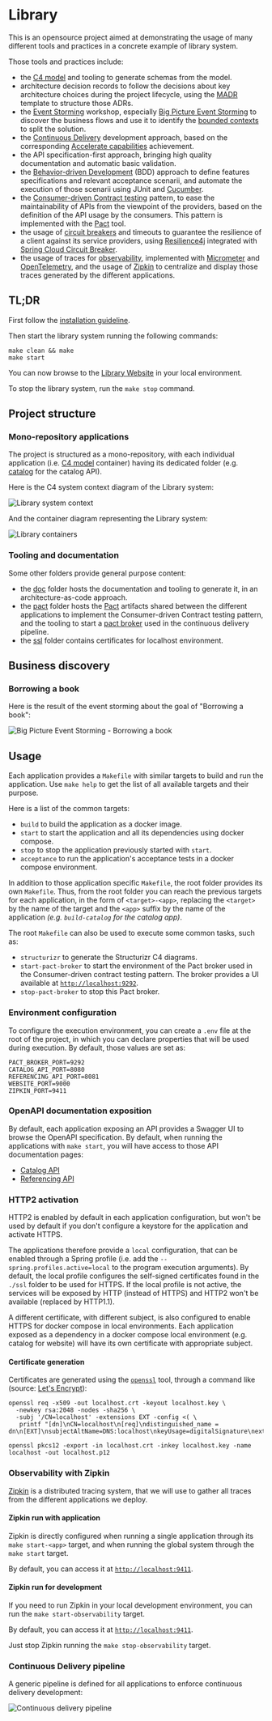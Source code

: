 # Library

This is an opensource project aimed at demonstrating the usage of many different tools and practices in a concrete
example of library system.

Those tools and practices include:

- the [C4 model](https://c4model.com/) and tooling to generate schemas from the model.
- architecture decision records to follow the decisions about key architecture choices during the project lifecycle,
  using the [MADR](https://github.com/adr/madr) template to structure those ADRs.
- the [Event Storming](https://www.eventstorming.com/) workshop,
  especially [Big Picture Event Storming](https://github.com/ddd-crew/eventstorming-glossary-cheat-sheet?tab=readme-ov-file#big-picture-eventstorming)
  to discover the business flows and use it to identify
  the [bounded contexts](https://martinfowler.com/bliki/BoundedContext.html) to split the solution.
- the [Continuous Delivery](https://martinfowler.com/bliki/ContinuousDelivery.html) development approach, based on the
  corresponding [Accelerate capabilities](https://itrevolution.com/articles/24-key-capabilities-to-drive-improvement-in-software-delivery/)
  achievement.
- the API specification-first approach, bringing high quality documentation and automatic basic validation.
- the [Behavior-driven Development](https://en.wikipedia.org/wiki/Behavior-driven_development) (BDD) approach to define
  features specifications and relevant acceptance scenarii, and automate the execution of those scenarii using JUnit and
  [Cucumber](https://cucumber.io/).
- the [Consumer-driven Contract testing](https://martinfowler.com/articles/consumerDrivenContracts.html) pattern, to
  ease the maintainability of APIs from the viewpoint of the providers, based on the definition of the API usage by the
  consumers. This pattern is implemented with the [Pact](https://docs.pact.io/) tool.
- the usage of [circuit breakers](https://martinfowler.com/bliki/CircuitBreaker.html) and timeouts to guarantee the
  resilience of a client against its service providers, using [Resilience4j](https://resilience4j.readme.io/) integrated
  with [Spring Cloud Circuit Breaker](https://docs.spring.io/spring-cloud-circuitbreaker/reference/index.html).
- the usage of traces for [observability](https://quality.arc42.org/qualities/observability), implemented with
  [Micrometer](https://micrometer.io/) and [OpenTelemetry](https://opentelemetry.io/), and the usage
  of [Zipkin](#observability-with-zipkin) to centralize and display those traces generated by the different
  applications.

## TL;DR

First follow the [installation guideline](./INSTALLATION.md).

Then start the library system running the following commands:

```shell
make clean && make
make start
```

You can now browse to the [Library Website](https://localhost:9000/) in your local environment.

To stop the library system, run the `make stop` command.

## Project structure

### Mono-repository applications

The project is structured as a mono-repository, with each individual application (i.e. [C4 model](https://c4model.com/)
container) having its dedicated folder (e.g. [catalog](./catalog) for the catalog API).

Here is the C4 system context diagram of the Library system:

![Library system context](doc/architecture/c4/Library-Context.png)

And the container diagram representing the Library system:

![Library containers](doc/architecture/c4/Library-Containers.png)

### Tooling and documentation

Some other folders provide general purpose content:

- the [doc](./doc) folder hosts the documentation and tooling to generate it, in an architecture-as-code approach.
- the [pact](./pact) folder hosts the [Pact](https://docs.pact.io/) artifacts shared between the different applications
  to implement the Consumer-driven Contract testing pattern, and the tooling to start a
  [pact broker](https://github.com/pact-foundation/pact_broker) used in the continuous delivery pipeline.
- the [ssl](./ssl) folder contains certificates for localhost environment.

## Business discovery

### Borrowing a book

Here is the result of the event storming about the goal of "Borrowing a book":

![Big Picture Event Storming - Borrowing a book](doc/architecture/ddd/event-storming/Big%20Picture%20-%20Borrowing%20a%20book.jpg)

## Usage

Each application provides a `Makefile` with similar targets to build and run the application. Use `make help` to get the
list of all available targets and their purpose.

Here is a list of the common targets:

- `build` to build the application as a docker image.
- `start` to start the application and all its dependencies using docker compose.
- `stop` to stop the application previously started with `start`.
- `acceptance` to run the application's acceptance tests in a docker compose environment.

In addition to those application specific `Makefile`, the root folder provides its own `Makefile`. Thus, from the root
folder you can reach the previous targets for each application, in the form of `<target>-<app>`, replacing the
`<target>` by the name of the target and the `<app>` suffix by the name of the application _(e.g. `build-catalog` for
the catalog app)_.

The root `Makefile` can also be used to execute some common tasks, such as:

- `structurizr` to generate the Structurizr C4 diagrams.
- `start-pact-broker` to start the environment of the Pact broker used in the Consumer-driven contract testing pattern.
  The broker provides a UI available at [`http://localhost:9292`](http://localhost:9292).
- `stop-pact-broker` to stop this Pact broker.

### Environment configuration

To configure the execution environment, you can create a `.env` file at the root of the project, in which you can
declare properties that will be used during execution. By default, those values are set as:

```properties
PACT_BROKER_PORT=9292
CATALOG_API_PORT=8080
REFERENCING_API_PORT=8081
WEBSITE_PORT=9000
ZIPKIN_PORT=9411
```

### OpenAPI documentation exposition

By default, each application exposing an API provides a Swagger UI to browse the OpenAPI specification. By default, when
running the applications with `make start`, you will have access to those API documentation pages:

- [Catalog API](https://localhost:8080/swagger-ui/index.html)
- [Referencing API](https://localhost:8081/swagger-ui/index.html)

### HTTP2 activation

HTTP2 is enabled by default in each application configuration, but won't be used by default if you don't configure a
keystore for the application and activate HTTPS.

The applications therefore provide a `local` configuration, that can be enabled through a Spring profile (i.e. add the
`--spring.profiles.active=local` to the program execution arguments). By default, the local profile configures the
self-signed certificates found in the `./ssl` folder to be used for HTTPS. If the local profile is not active, the
services will be exposed by HTTP (instead of HTTPS) and HTTP2 won't be available (replaced by HTTP1.1).

A different certificate, with different subject, is also configured to enable HTTPS for docker compose in local
environments. Each application exposed as a dependency in a docker compose local environment (e.g. catalog for website)
will have its own certificate with appropriate subject.

#### Certificate generation

Certificates are generated using the [`openssl`]() tool, through a command like (source:
[Let's Encrypt](https://letsencrypt.org/docs/certificates-for-localhost/)):

```shell
openssl req -x509 -out localhost.crt -keyout localhost.key \
  -newkey rsa:2048 -nodes -sha256 \
  -subj '/CN=localhost' -extensions EXT -config <( \
   printf "[dn]\nCN=localhost\n[req]\ndistinguished_name = dn\n[EXT]\nsubjectAltName=DNS:localhost\nkeyUsage=digitalSignature\nextendedKeyUsage=serverAuth")

openssl pkcs12 -export -in localhost.crt -inkey localhost.key -name localhost -out localhost.p12
```

### Observability with Zipkin

[Zipkin](https://zipkin.io/) is a distributed tracing system, that we will use to gather all traces from the different
applications we deploy.

#### Zipkin run with application

Zipkin is directly configured when running a single application through its `make start-<app>` target, and when running
the global system through the `make start` target.

By default, you can access it at [`http://localhost:9411`](http://localhost:9411).

#### Zipkin run for development

If you need to run Zipkin in your local development environment, you can run the `make start-observability` target.

By default, you can access it at [`http://localhost:9411`](http://localhost:9411).

Just stop Zipkin running the `make stop-observability` target.

### Continuous Delivery pipeline

A generic pipeline is defined for all applications to enforce continuous delivery development:

![Continuous delivery pipeline](./doc/architecture/cd/cd-pipeline.png)
